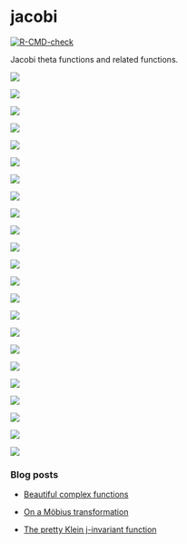 # jacobi

<!-- badges: start -->
[![R-CMD-check](https://github.com/stla/jacobi/actions/workflows/R-CMD-check.yaml/badge.svg)](https://github.com/stla/jacobi/actions/workflows/R-CMD-check.yaml)
<!-- badges: end -->

Jacobi theta functions and related functions.

![](https://raw.githubusercontent.com/stla/jacobi/main/inst/images/Dedekind.png)

![](https://raw.githubusercontent.com/stla/jacobi/main/inst/images/Eisenstein4.png)

![](https://raw.githubusercontent.com/stla/jacobi/main/inst/images/Eisenstein6.png)

![](https://raw.githubusercontent.com/stla/jacobi/main/inst/images/sigma.png)

![](https://raw.githubusercontent.com/stla/jacobi/main/inst/images/zeta.png)

![](https://raw.githubusercontent.com/stla/jacobi/main/inst/images/wpprime.png)

![](https://raw.githubusercontent.com/stla/jacobi/main/inst/images/Costa_full.gif)

![](https://raw.githubusercontent.com/stla/jacobi/main/inst/images/Costa2.gif)

![](https://raw.githubusercontent.com/stla/jacobi/main/inst/images/SigmaTorus.gif)

![](https://raw.githubusercontent.com/stla/jacobi/main/inst/images/jellip_cn_1-16.png)

![](https://raw.githubusercontent.com/stla/jacobi/main/inst/images/jellip_cn_circle_mobius.gif)

![](https://raw.githubusercontent.com/stla/jacobi/main/inst/images/ball_cn.gif)

![](https://raw.githubusercontent.com/stla/jacobi/main/inst/images/cm.png)

![](https://raw.githubusercontent.com/stla/jacobi/main/inst/images/sl.png)

![](https://raw.githubusercontent.com/stla/jacobi/main/inst/images/wp_Sobel.gif)

![](https://raw.githubusercontent.com/stla/jacobi/main/inst/images/RogersRamanujanAlternating_pow5.png)

![](https://raw.githubusercontent.com/stla/jacobi/main/inst/images/RogersRamanujanMobius.gif)

![](https://raw.githubusercontent.com/stla/jacobi/main/inst/images/wpprime_equianharmonic.png)

![](https://raw.githubusercontent.com/stla/jacobi/main/inst/images/lambda_Cayley.gif)

![](https://raw.githubusercontent.com/stla/jacobi/main/inst/images/lambdaOnSquare.gif)

![](https://raw.githubusercontent.com/stla/jacobi/main/inst/images/kleinOnSquare.gif)

![](https://raw.githubusercontent.com/stla/jacobi/main/inst/images/etaDedekindOnCircle.png)

![](https://raw.githubusercontent.com/stla/jacobi/main/inst/images/isocuboids_lambdaOnSquare-gray.gif)


### Blog posts

- [Beautiful complex functions](https://laustep.github.io/stlahblog/posts/beautifulComplexFunctions.html)

- [On a Möbius transformation](https://laustep.github.io/stlahblog/posts/OnAMobiusTransformation.html)

- [The pretty Klein j-invariant function](https://laustep.github.io/stlahblog/posts/KleinJinvariant.html)
